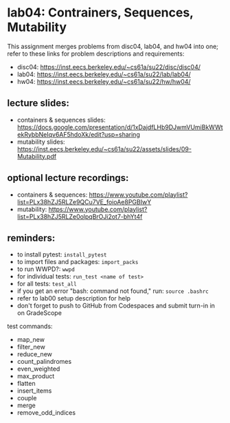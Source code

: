 # lab04: Contrainers, Sequences, Mutability

This assignment merges problems from disc04, lab04, and hw04 into one; refer to these links for problem descriptions and requirements:
  
- disc04: https://inst.eecs.berkeley.edu/~cs61a/su22/disc/disc04/
- lab04: https://inst.eecs.berkeley.edu/~cs61a/su22/lab/lab04/
- hw04: https://inst.eecs.berkeley.edu/~cs61a/su22/hw/hw04/
    
## lecture slides: 
  
- containers & sequences slides: https://docs.google.com/presentation/d/1xDajdfLHb9DJwmVUmiBkWWtekRybbNeIqv6AF5hdoXk/edit?usp=sharing
- mutability slides: https://inst.eecs.berkeley.edu/~cs61a/su22/assets/slides/09-Mutability.pdf
  
## optional lecture recordings:
  
- containers & sequences: https://www.youtube.com/playlist?list=PLx38hZJ5RLZe9QCu7VE_foioAe8PGBIwY
- mutability: https://www.youtube.com/playlist?list=PLx38hZJ5RLZe0olpqBrOJi2ot7-bhYt4f
  
## reminders: 
  
- to install pytest: ```install_pytest```
- to import files and packages: ```import_packs```
- to run WWPD?: ```wwpd```
- for individual tests: ```run_test <name of test>```
- for all tests: ```test_all```
- if you get an error "bash: command not found," run: ```source .bashrc```
- refer to lab00 setup description for help
- don't forget to push to GitHub from Codespaces and submit turn-in in on GradeScope
  
test commands:
  
- map_new
- filter_new
- reduce_new
- count_palindromes
- even_weighted
- max_product
- flatten
- insert_items
- couple
- merge
- remove_odd_indices